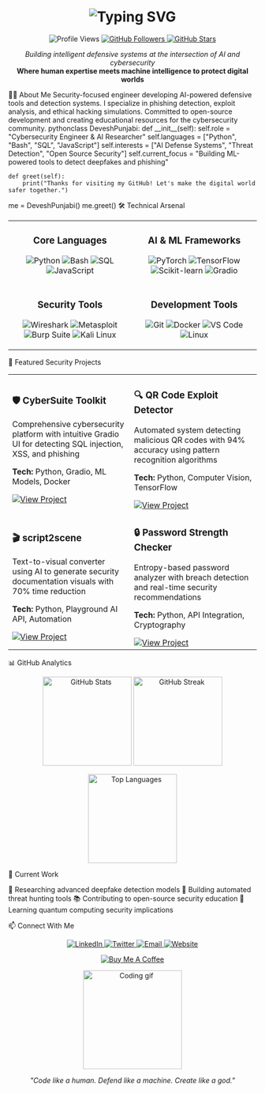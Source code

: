 <h1 align="center">
  <img src="https://readme-typing-svg.herokuapp.com?font=Fira+Code&weight=800&size=30&pause=1000&color=00FFA3&center=true&vCenter=true&random=false&width=600&height=70&lines=DEVESH+PUNJABI;AI+%2B+Cybersecurity+Engineer" alt="Typing SVG" />
</h1>
<p align="center">
  <img src="https://komarev.com/ghpvc/?username=deveshpunjabi&style=for-the-badge&color=00FFA3" alt="Profile Views">
  <a href="https://github.com/deveshpunjabi?tab=followers">
    <img src="https://img.shields.io/github/followers/deveshpunjabi?style=for-the-badge&logo=github&color=00FFA3&logoColor=white" alt="GitHub Followers">
  </a>
  <a href="https://github.com/deveshpunjabi/stars">
    <img src="https://img.shields.io/github/stars/deveshpunjabi?style=for-the-badge&logo=github&color=00FFA3&logoColor=white" alt="GitHub Stars">
  </a>
</p>
<p align="center">
  <em>Building intelligent defensive systems at the intersection of AI and cybersecurity</em><br>
  <strong>Where human expertise meets machine intelligence to protect digital worlds</strong>
</p>
👨‍💻 About Me
Security-focused engineer developing AI-powered defensive tools and detection systems. I specialize in phishing detection, exploit analysis, and ethical hacking simulations. Committed to open-source development and creating educational resources for the cybersecurity community.
pythonclass DeveshPunjabi:
    def __init__(self):
        self.role = "Cybersecurity Engineer & AI Researcher"
        self.languages = ["Python", "Bash", "SQL", "JavaScript"]
        self.interests = ["AI Defense Systems", "Threat Detection", "Open Source Security"]
        self.current_focus = "Building ML-powered tools to detect deepfakes and phishing"
        
    def greet(self):
        print("Thanks for visiting my GitHub! Let's make the digital world safer together.")

me = DeveshPunjabi()
me.greet()
🛠️ Technical Arsenal
<table align="center">
  <tr>
    <td align="center">
      <h3>Core Languages</h3>
      <p>
        <img src="https://img.shields.io/badge/Python-3776AB?style=for-the-badge&logo=python&logoColor=white" alt="Python"/>
        <img src="https://img.shields.io/badge/Bash-4EAA25?style=for-the-badge&logo=gnu-bash&logoColor=white" alt="Bash"/>
        <img src="https://img.shields.io/badge/SQL-4479A1?style=for-the-badge&logo=mysql&logoColor=white" alt="SQL"/>
        <img src="https://img.shields.io/badge/JavaScript-F7DF1E?style=for-the-badge&logo=javascript&logoColor=black" alt="JavaScript"/>
      </p>
    </td>
    <td align="center">
      <h3>AI & ML Frameworks</h3>
      <p>
        <img src="https://img.shields.io/badge/PyTorch-EE4C2C?style=for-the-badge&logo=pytorch&logoColor=white" alt="PyTorch"/>
        <img src="https://img.shields.io/badge/TensorFlow-FF6F00?style=for-the-badge&logo=tensorflow&logoColor=white" alt="TensorFlow"/>
        <img src="https://img.shields.io/badge/scikit--learn-F7931E?style=for-the-badge&logo=scikit-learn&logoColor=white" alt="Scikit-learn"/>
        <img src="https://img.shields.io/badge/Gradio-F53900?style=for-the-badge&logo=gradio&logoColor=white" alt="Gradio"/>
      </p>
    </td>
  </tr>
  <tr>
    <td align="center">
      <h3>Security Tools</h3>
      <p>
        <img src="https://img.shields.io/badge/Wireshark-1679A7?style=for-the-badge&logo=wireshark&logoColor=white" alt="Wireshark"/>
        <img src="https://img.shields.io/badge/Metasploit-E34F26?style=for-the-badge&logo=metasploit&logoColor=white" alt="Metasploit"/>
        <img src="https://img.shields.io/badge/Burp_Suite-FF6633?style=for-the-badge&logo=burp-suite&logoColor=white" alt="Burp Suite"/>
        <img src="https://img.shields.io/badge/Kali_Linux-557C94?style=for-the-badge&logo=kali-linux&logoColor=white" alt="Kali Linux"/>
      </p>
    </td>
    <td align="center">
      <h3>Development Tools</h3>
      <p>
        <img src="https://img.shields.io/badge/Git-F05032?style=for-the-badge&logo=git&logoColor=white" alt="Git"/>
        <img src="https://img.shields.io/badge/Docker-2496ED?style=for-the-badge&logo=docker&logoColor=white" alt="Docker"/>
        <img src="https://img.shields.io/badge/VS_Code-007ACC?style=for-the-badge&logo=visual-studio-code&logoColor=white" alt="VS Code"/>
        <img src="https://img.shields.io/badge/Linux-FCC624?style=for-the-badge&logo=linux&logoColor=black" alt="Linux"/>
      </p>
    </td>
  </tr>
</table>
🔐 Featured Security Projects
<table align="center">
  <tr>
    <td>
      <h3>🛡️ CyberSuite Toolkit</h3>
      <p>Comprehensive cybersecurity platform with intuitive Gradio UI for detecting SQL injection, XSS, and phishing</p>
      <p><b>Tech:</b> Python, Gradio, ML Models, Docker</p>
      <a href="https://github.com/deveshpunjabi/CyberSuite-Toolkit">
        <img src="https://img.shields.io/badge/View_Project-181717?style=for-the-badge&logo=github&logoColor=white" alt="View Project"/>
      </a>
    </td>
    <td>
      <h3>🔍 QR Code Exploit Detector</h3>
      <p>Automated system detecting malicious QR codes with 94% accuracy using pattern recognition algorithms</p>
      <p><b>Tech:</b> Python, Computer Vision, TensorFlow</p>
      <a href="https://github.com/deveshpunjabi/QR-Code-Exploit-Detector">
        <img src="https://img.shields.io/badge/View_Project-181717?style=for-the-badge&logo=github&logoColor=white" alt="View Project"/>
      </a>
    </td>
  </tr>
  <tr>
    <td>
      <h3>🎬 script2scene</h3>
      <p>Text-to-visual converter using AI to generate security documentation visuals with 70% time reduction</p>
      <p><b>Tech:</b> Python, Playground AI API, Automation</p>
      <a href="https://github.com/deveshpunjabi/script2scene">
        <img src="https://img.shields.io/badge/View_Project-181717?style=for-the-badge&logo=github&logoColor=white" alt="View Project"/>
      </a>
    </td>
    <td>
      <h3>🔒 Password Strength Checker</h3>
      <p>Entropy-based password analyzer with breach detection and real-time security recommendations</p>
      <p><b>Tech:</b> Python, API Integration, Cryptography</p>
      <a href="https://github.com/deveshpunjabi/Password-Strength-Checker">
        <img src="https://img.shields.io/badge/View_Project-181717?style=for-the-badge&logo=github&logoColor=white" alt="View Project"/>
      </a>
    </td>
  </tr>
</table>
📊 GitHub Analytics
<p align="center">
  <img src="https://github-readme-stats.vercel.app/api?username=deveshpunjabi&show_icons=true&theme=radical&bg_color=0D1117&title_color=00FFA3&icon_color=00FFA3&text_color=FFFFFF&border_color=00FFA3" alt="GitHub Stats" height="180"/>
  <img src="https://github-readme-streak-stats.herokuapp.com/?user=deveshpunjabi&theme=radical&background=0D1117&ring=00FFA3&fire=00FFA3&currStreakLabel=00FFA3&border=00FFA3" alt="GitHub Streak" height="180"/>
</p>
<p align="center">
  <img src="https://github-readme-stats.vercel.app/api/top-langs/?username=deveshpunjabi&layout=compact&theme=radical&bg_color=0D1117&title_color=00FFA3&text_color=FFFFFF&border_color=00FFA3" alt="Top Languages" height="180"/>
</p>
🔄 Current Work

🔭 Researching advanced deepfake detection models
🚀 Building automated threat hunting tools
📚 Contributing to open-source security education
🌱 Learning quantum computing security implications

📫 Connect With Me
<p align="center">
  <a href="https://linkedin.com/in/deveshpunjabi" target="_blank">
    <img src="https://img.shields.io/badge/LinkedIn-0077B5?style=for-the-badge&logo=linkedin&logoColor=white" alt="LinkedIn"/>
  </a>
  <a href="https://twitter.com/deveshpunjabi" target="_blank">
    <img src="https://img.shields.io/badge/Twitter-1DA1F2?style=for-the-badge&logo=twitter&logoColor=white" alt="Twitter"/>
  </a>
  <a href="mailto:contact@deveshpunjabi.com" target="_blank">
    <img src="https://img.shields.io/badge/Email-D14836?style=for-the-badge&logo=gmail&logoColor=white" alt="Email"/>
  </a>
  <a href="https://deveshpunjabi.com" target="_blank">
    <img src="https://img.shields.io/badge/Website-00FFA3?style=for-the-badge&logo=google-chrome&logoColor=white" alt="Website"/>
  </a>
</p>
<p align="center">
  <a href="https://buymeacoffee.com/deveshpunjabi">
    <img src="https://img.shields.io/badge/Buy_Me_A_Coffee-FFDD00?style=for-the-badge&logo=buy-me-a-coffee&logoColor=black" alt="Buy Me A Coffee"/>
  </a>
</p>
<div align="center">
  <img src="https://media.giphy.com/media/ZEB6yFbLnhyQf7g3hn/giphy.gif" alt="Coding gif" width="200px" />
  <p><em>"Code like a human. Defend like a machine. Create like a god."</em></p>
</div>
